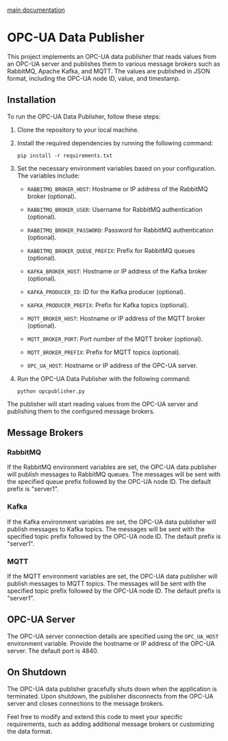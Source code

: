 [main documentation](https://github.com/joaoribeiro5039/SimpleIoT/blob/main/README.MD)

# OPC-UA Data Publisher

This project implements an OPC-UA data publisher that reads values from an OPC-UA server and publishes them to various message brokers such as RabbitMQ, Apache Kafka, and MQTT. The values are published in JSON format, including the OPC-UA node ID, value, and timestamp.

## Installation

To run the OPC-UA Data Publisher, follow these steps:

1. Clone the repository to your local machine.
2. Install the required dependencies by running the following command:
   ```
   pip install -r requirements.txt
   ```
3. Set the necessary environment variables based on your configuration. The variables include:

   - `RABBITMQ_BROKER_HOST`: Hostname or IP address of the RabbitMQ broker (optional).
   - `RABBITMQ_BROKER_USER`: Username for RabbitMQ authentication (optional).
   - `RABBITMQ_BROKER_PASSWORD`: Password for RabbitMQ authentication (optional).
   - `RABBITMQ_BROKER_QUEUE_PREFIX`: Prefix for RabbitMQ queues (optional).

   - `KAFKA_BROKER_HOST`: Hostname or IP address of the Kafka broker (optional).
   - `KAFKA_PRODUCER_ID`: ID for the Kafka producer (optional).
   - `KAFKA_PRODUCER_PREFIX`: Prefix for Kafka topics (optional).

   - `MQTT_BROKER_HOST`: Hostname or IP address of the MQTT broker (optional).
   - `MQTT_BROKER_PORT`: Port number of the MQTT broker (optional).
   - `MQTT_BROKER_PREFIX`: Prefix for MQTT topics (optional).

   - `OPC_UA_HOST`: Hostname or IP address of the OPC-UA server.

4. Run the OPC-UA Data Publisher with the following command:
   ```
   python opcpublisher.py
   ```

The publisher will start reading values from the OPC-UA server and publishing them to the configured message brokers.

## Message Brokers

### RabbitMQ

If the RabbitMQ environment variables are set, the OPC-UA data publisher will publish messages to RabbitMQ queues. The messages will be sent with the specified queue prefix followed by the OPC-UA node ID. The default prefix is "server1".

### Kafka

If the Kafka environment variables are set, the OPC-UA data publisher will publish messages to Kafka topics. The messages will be sent with the specified topic prefix followed by the OPC-UA node ID. The default prefix is "server1".

### MQTT

If the MQTT environment variables are set, the OPC-UA data publisher will publish messages to MQTT topics. The messages will be sent with the specified topic prefix followed by the OPC-UA node ID. The default prefix is "server1".

## OPC-UA Server

The OPC-UA server connection details are specified using the `OPC_UA_HOST` environment variable. Provide the hostname or IP address of the OPC-UA server. The default port is 4840.

## On Shutdown

The OPC-UA data publisher gracefully shuts down when the application is terminated. Upon shutdown, the publisher disconnects from the OPC-UA server and closes connections to the message brokers.

Feel free to modify and extend this code to meet your specific requirements, such as adding additional message brokers or customizing the data format.